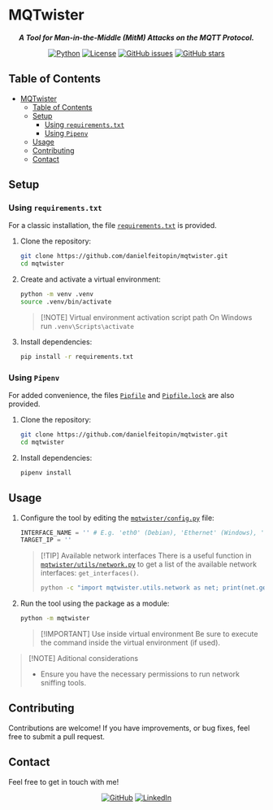 # MQTwister

<div align="center">

***A Tool for Man-in-the-Middle (MitM) Attacks on the MQTT Protocol.***

[![Python](https://img.shields.io/badge/Python-black?logo=python&logoColor=white&labelColor=grey&color=%233776AB)](<#> "Python")
[![License](<https://img.shields.io/github/license/danielfeitopin/mqtwister>)](<LICENSE> "License")
[![GitHub issues](https://img.shields.io/github/issues/danielfeitopin/mqtwister)](<https://github.com/danielfeitopin/mqtwister> "Issues")
[![GitHub stars](https://img.shields.io/github/stars/danielfeitopin/mqtwister)](<https://github.com/danielfeitopin/mqtwister/stargazers> "Stars")

</div>

## Table of Contents

- [MQTwister](#mqtwister)
  - [Table of Contents](#table-of-contents)
  - [Setup](#setup)
    - [Using `requirements.txt`](#using-requirementstxt)
    - [Using `Pipenv`](#using-pipenv)
  - [Usage](#usage)
  - [Contributing](#contributing)
  - [Contact](#contact)

## Setup

### Using `requirements.txt`

For a classic installation, the file [`requirements.txt`](requirements.txt) is provided.

1. Clone the repository:
    ```sh
    git clone https://github.com/danielfeitopin/mqtwister.git
    cd mqtwister
    ```

2. Create and activate a virtual environment:
    ```sh
    python -m venv .venv
    source .venv/bin/activate
    ```

    > [!NOTE] Virtual environment activation script path
    > On Windows run `.venv\Scripts\activate`

3. Install dependencies:
    ```sh
    pip install -r requirements.txt
    ```

### Using `Pipenv`

For added convenience, the files [`Pipfile`](Pipfile) and [`Pipfile.lock`](Pipfile.lock) are also provided.

1. Clone the repository:
    ```sh
    git clone https://github.com/danielfeitopin/mqtwister.git
    cd mqtwister
    ```

2. Install dependencies:
    ```sh
    pipenv install
    ```

## Usage

1. Configure the tool by editing the [`mqtwister/config.py`](mqtwister/config.py) file:

    ```python
    INTERFACE_NAME = '' # E.g. 'eth0' (Debian), 'Ethernet' (Windows), 'Wi-Fi' (Windows)
    TARGET_IP = ''
    ```

    > [!TIP] Available network interfaces
    > There is a useful function in [`mqtwister/utils/network.py`](mqtwister/utils/network.py) to get a list of the available network interfaces: `get_interfaces()`.
    >
    > ```sh
    > python -c "import mqtwister.utils.network as net; print(net.get_interfaces())"
    > ```


<!-- 1. Use `etterfilter` to compile the filter script:

    ```sh
    etterfilter filter.ecf -o filter.ef
    ``` -->

2. Run the tool using the package as a module:

    ```sh
    python -m mqtwister
    ```

    > [!IMPORTANT] Use inside virtual environment
    > Be sure to execute the command inside the virtual environment (if used).

> [!NOTE] Aditional considerations
> - Ensure you have the necessary permissions to run network sniffing tools.

## Contributing

Contributions are welcome! If you have improvements, or bug fixes, feel free to submit a pull request.

## Contact

Feel free to get in touch with me!

<div align="center">

[![GitHub](https://img.shields.io/badge/GitHub-%23181717?style=for-the-badge&logo=github&logoColor=%23181717&color=white)](<https://github.com/danielfeitopin>)
[![LinkedIn](https://img.shields.io/badge/LinkedIn-white?style=for-the-badge&logo=linkedin&logoColor=white&color=%230A66C2)](<https://www.linkedin.com/in/danielfeitopin/>)

</div>
